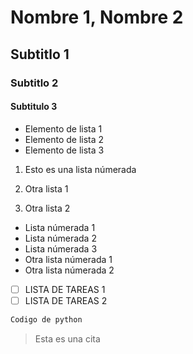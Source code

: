 # Nombre 1, Nombre 2

## Subtitlo 1

### Subtitlo 2

#### Subtitulo 3

* Elemento de lista 1
* Elemento de lista 2
* Elemento de lista 3

1. Esto es una lista númerada

1. Otra lista 1
2. Otra lista 2

* Lista númerada 1
* Lista númerada 2
* Lista númerada 3
* Otra lista númerada 1
* Otra lista númerada 2
* [ ] LISTA DE TAREAS 1
* [ ] LISTA DE TAREAS 2

```python
Codigo de python
```

> Esta es una cita

